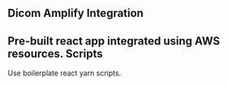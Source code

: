 Dicom Amplify Integration
-------
Pre-built react app integrated using AWS resources.
Scripts
-------
Use boilerplate react yarn scripts.
